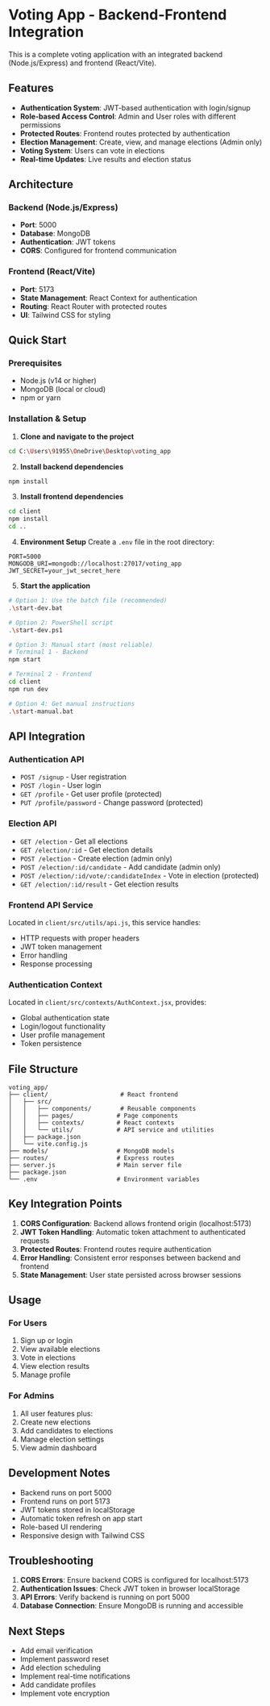 # Voting App - Backend-Frontend Integration

This is a complete voting application with an integrated backend (Node.js/Express) and frontend (React/Vite).

## Features

- **Authentication System**: JWT-based authentication with login/signup
- **Role-based Access Control**: Admin and User roles with different permissions
- **Protected Routes**: Frontend routes protected by authentication
- **Election Management**: Create, view, and manage elections (Admin only)
- **Voting System**: Users can vote in elections
- **Real-time Updates**: Live results and election status

## Architecture

### Backend (Node.js/Express)
- **Port**: 5000
- **Database**: MongoDB
- **Authentication**: JWT tokens
- **CORS**: Configured for frontend communication

### Frontend (React/Vite)
- **Port**: 5173
- **State Management**: React Context for authentication
- **Routing**: React Router with protected routes
- **UI**: Tailwind CSS for styling

## Quick Start

### Prerequisites
- Node.js (v14 or higher)
- MongoDB (local or cloud)
- npm or yarn

### Installation & Setup

1. **Clone and navigate to the project**
```bash
cd C:\Users\91955\OneDrive\Desktop\voting_app
```

2. **Install backend dependencies**
```bash
npm install
```

3. **Install frontend dependencies**
```bash
cd client
npm install
cd ..
```

4. **Environment Setup**
Create a `.env` file in the root directory:
```
PORT=5000
MONGODB_URI=mongodb://localhost:27017/voting_app
JWT_SECRET=your_jwt_secret_here
```

5. **Start the application**
```bash
# Option 1: Use the batch file (recommended)
.\start-dev.bat

# Option 2: PowerShell script
.\start-dev.ps1

# Option 3: Manual start (most reliable)
# Terminal 1 - Backend
npm start

# Terminal 2 - Frontend
cd client
npm run dev

# Option 4: Get manual instructions
.\start-manual.bat
```

## API Integration

### Authentication API
- `POST /signup` - User registration
- `POST /login` - User login
- `GET /profile` - Get user profile (protected)
- `PUT /profile/password` - Change password (protected)

### Election API
- `GET /election` - Get all elections
- `GET /election/:id` - Get election details
- `POST /election` - Create election (admin only)
- `POST /election/:id/candidate` - Add candidate (admin only)
- `POST /election/:id/vote/:candidateIndex` - Vote in election (protected)
- `GET /election/:id/result` - Get election results

### Frontend API Service
Located in `client/src/utils/api.js`, this service handles:
- HTTP requests with proper headers
- JWT token management
- Error handling
- Response processing

### Authentication Context
Located in `client/src/contexts/AuthContext.jsx`, provides:
- Global authentication state
- Login/logout functionality
- User profile management
- Token persistence

## File Structure

```
voting_app/
├── client/                    # React frontend
│   ├── src/
│   │   ├── components/        # Reusable components
│   │   ├── pages/            # Page components
│   │   ├── contexts/         # React contexts
│   │   └── utils/            # API service and utilities
│   ├── package.json
│   └── vite.config.js
├── models/                   # MongoDB models
├── routes/                   # Express routes
├── server.js                 # Main server file
├── package.json
└── .env                      # Environment variables
```

## Key Integration Points

1. **CORS Configuration**: Backend allows frontend origin (localhost:5173)
2. **JWT Token Handling**: Automatic token attachment to authenticated requests
3. **Protected Routes**: Frontend routes require authentication
4. **Error Handling**: Consistent error responses between backend and frontend
5. **State Management**: User state persisted across browser sessions

## Usage

### For Users
1. Sign up or login
2. View available elections
3. Vote in elections
4. View election results
5. Manage profile

### For Admins
1. All user features plus:
2. Create new elections
3. Add candidates to elections
4. Manage election settings
5. View admin dashboard

## Development Notes

- Backend runs on port 5000
- Frontend runs on port 5173
- JWT tokens stored in localStorage
- Automatic token refresh on app start
- Role-based UI rendering
- Responsive design with Tailwind CSS

## Troubleshooting

1. **CORS Errors**: Ensure backend CORS is configured for localhost:5173
2. **Authentication Issues**: Check JWT token in browser localStorage
3. **API Errors**: Verify backend is running on port 5000
4. **Database Connection**: Ensure MongoDB is running and accessible

## Next Steps

- Add email verification
- Implement password reset
- Add election scheduling
- Implement real-time notifications
- Add candidate profiles
- Implement vote encryption
